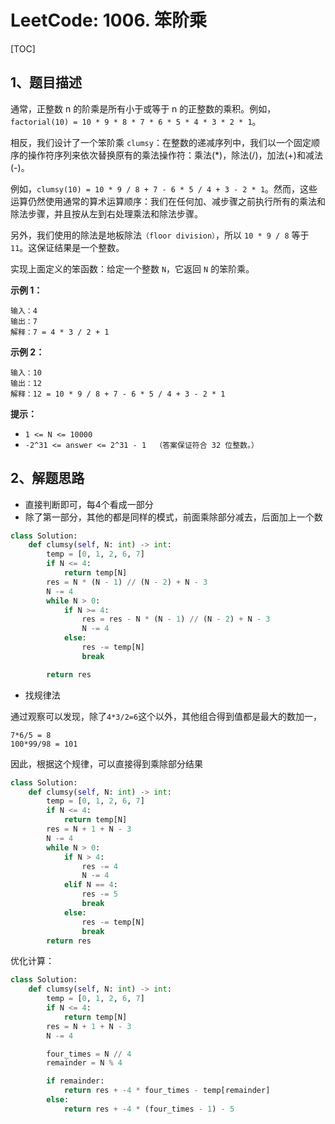 # LeetCode: 1006. 笨阶乘

[TOC]

## 1、题目描述

通常，正整数 n 的阶乘是所有小于或等于 n 的正整数的乘积。例如，`factorial(10) = 10 * 9 * 8 * 7 * 6 * 5 * 4 * 3 * 2 * 1`。

相反，我们设计了一个笨阶乘 `clumsy`：在整数的递减序列中，我们以一个固定顺序的操作符序列来依次替换原有的乘法操作符：乘法(*)，除法(/)，加法(+)和减法(-)。

例如，`clumsy(10) = 10 * 9 / 8 + 7 - 6 * 5 / 4 + 3 - 2 * 1`。然而，这些运算仍然使用通常的算术运算顺序：我们在任何加、减步骤之前执行所有的乘法和除法步骤，并且按从左到右处理乘法和除法步骤。

另外，我们使用的除法是地板除法`（floor division）`，所以 `10 * 9 / 8` 等于 `11`。这保证结果是一个整数。

实现上面定义的笨函数：给定一个整数 `N`，它返回 `N` 的笨阶乘。

 

**示例 1：**

```
输入：4
输出：7
解释：7 = 4 * 3 / 2 + 1
```


**示例 2：**

```
输入：10
输出：12
解释：12 = 10 * 9 / 8 + 7 - 6 * 5 / 4 + 3 - 2 * 1
```

**提示：**

- `1 <= N <= 10000`
- `-2^31 <= answer <= 2^31 - 1  （答案保证符合 32 位整数。）`



## 2、解题思路

- 直接判断即可，每4个看成一部分
- 除了第一部分，其他的都是同样的模式，前面乘除部分减去，后面加上一个数



```python
class Solution:
    def clumsy(self, N: int) -> int:
        temp = [0, 1, 2, 6, 7]
        if N <= 4:
            return temp[N]
        res = N * (N - 1) // (N - 2) + N - 3
        N -= 4
        while N > 0:
            if N >= 4:
                res = res - N * (N - 1) // (N - 2) + N - 3
                N -= 4
            else:
                res -= temp[N]
                break

        return res
```



- 找规律法

通过观察可以发现，除了`4*3/2=6`这个以外，其他组合得到值都是最大的数加一，

```
7*6/5 = 8
100*99/98 = 101
```

因此，根据这个规律，可以直接得到乘除部分结果

```python
class Solution:
    def clumsy(self, N: int) -> int:
        temp = [0, 1, 2, 6, 7]
        if N <= 4:
            return temp[N]
        res = N + 1 + N - 3
        N -= 4
        while N > 0:
            if N > 4:
                res -= 4
                N -= 4
            elif N == 4:
                res -= 5
                break
            else:
                res -= temp[N]
                break
        return res
```

优化计算：

```python
class Solution:
    def clumsy(self, N: int) -> int:
        temp = [0, 1, 2, 6, 7]
        if N <= 4:
            return temp[N]
        res = N + 1 + N - 3
        N -= 4

        four_times = N // 4
        remainder = N % 4

        if remainder:
            return res + -4 * four_times - temp[remainder]
        else:
            return res + -4 * (four_times - 1) - 5
```

